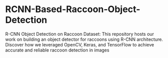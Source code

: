 # RCNN-Based-Raccoon-Object-Detection
R-CNN Object Detection on Raccoon Dataset: This repository hosts our work on building an object detector for raccoons using R-CNN architecture. Discover how we leveraged OpenCV, Keras, and TensorFlow to achieve accurate and reliable raccoon detection in images
